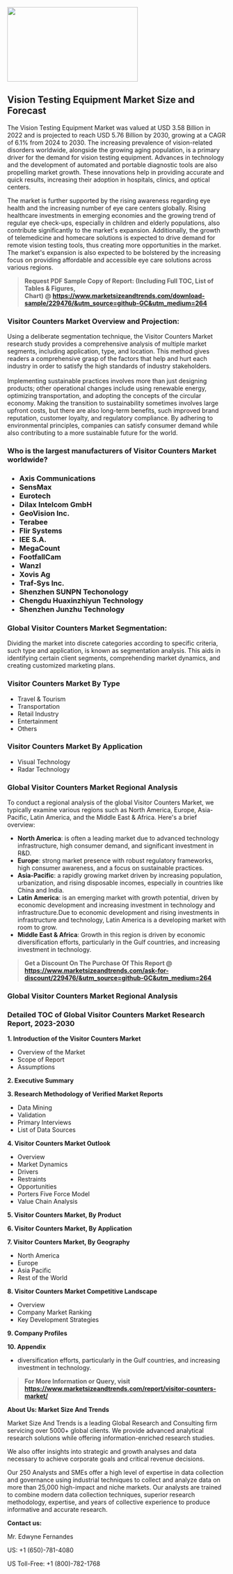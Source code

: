 <p><img class="alignnone size-medium wp-image-20088" src="https://ffe5etoiles.com/wp-content/uploads/2024/12/MST1-300x171.png" alt="" width="300" height="171" /></p><h2>Vision Testing Equipment Market Size and Forecast</h2><p>The Vision Testing Equipment Market was valued at USD 3.58 Billion in 2022 and is projected to reach USD 5.76 Billion by 2030, growing at a CAGR of 6.1% from 2024 to 2030. The increasing prevalence of vision-related disorders worldwide, alongside the growing aging population, is a primary driver for the demand for vision testing equipment. Advances in technology and the development of automated and portable diagnostic tools are also propelling market growth. These innovations help in providing accurate and quick results, increasing their adoption in hospitals, clinics, and optical centers.</p><p>The market is further supported by the rising awareness regarding eye health and the increasing number of eye care centers globally. Rising healthcare investments in emerging economies and the growing trend of regular eye check-ups, especially in children and elderly populations, also contribute significantly to the market's expansion. Additionally, the growth of telemedicine and homecare solutions is expected to drive demand for remote vision testing tools, thus creating more opportunities in the market. The market's expansion is also expected to be bolstered by the increasing focus on providing affordable and accessible eye care solutions across various regions.</p></p><blockquote id="" class=""><strong>Request PDF Sample Copy of Report: (Including Full TOC, List of Tables &amp; Figures, Chart)&nbsp;@&nbsp;<strong><a href="https://www.marketsizeandtrends.com/download-sample/229476/&utm_source=github-GC&utm_medium=264" target="_blank">https://www.marketsizeandtrends.com/download-sample/229476/&utm_source=github-GC&utm_medium=264</a></strong></strong></blockquote><h3 id="" class="">Visitor Counters Market&nbsp;Overview and Projection:</h3><p id="" class="">Using a deliberate segmentation technique, the Visitor Counters Market research study provides a comprehensive analysis of multiple market segments, including application, type, and location. This method gives readers a comprehensive grasp of the factors that help and hurt each industry in order to satisfy the high standards of industry stakeholders. <br /> <br />Implementing sustainable practices involves more than just designing products; other operational changes include using renewable energy, optimizing transportation, and adopting the concepts of the circular economy. Making the transition to sustainability sometimes involves large upfront costs, but there are also long-term benefits, such improved brand reputation, customer loyalty, and regulatory compliance. By adhering to environmental principles, companies can satisfy consumer demand while also contributing to a more sustainable future for the world.</p><h3 id="" class="">Who is the largest manufacturers of&nbsp;Visitor Counters Market worldwide?</h3><h3 class=""><p><ul><li>Axis Communications </li><li> SensMax </li><li> Eurotech </li><li> Dilax Intelcom GmbH </li><li> GeoVision Inc. </li><li> Terabee </li><li> Flir Systems </li><li> IEE S.A. </li><li> MegaCount </li><li> FootfallCam </li><li> Wanzl </li><li> Xovis Ag </li><li> Traf-Sys Inc. </li><li> Shenzhen SUNPN Techonology </li><li> Chengdu Huaxinzhiyun Technology </li><li> Shenzhen Junzhu Technology</li></ul></p></h3><h3 id="" class="">Global&nbsp;Visitor Counters Market Segmentation:</h3><p id="" class="">Dividing the market into discrete categories according to specific criteria, such type and application, is known as segmentation analysis. This aids in identifying certain client segments, comprehending market dynamics, and creating customized marketing plans.</p><h3 id="" class="">Visitor Counters Market&nbsp;By Type</h3><p><p><ul><li>Travel & Tourism</li><li> Transportation</li><li> Retail Industry</li><li> Entertainment</li><li> Others</p></li></ul></p></p><h3 id="" class="">Visitor Counters Market&nbsp;By Application</h3><p class=""><p><ul><li>Visual Technology</li><li> Radar Technology</li></ul></p></p><h3 id="" class="">Global Visitor Counters Market Regional Analysis</h3><p id="" class="">To conduct a regional analysis of the global Visitor Counters Market, we typically examine various regions such as North America, Europe, Asia-Pacific, Latin America, and the Middle East &amp; Africa. Here's a brief overview:</p><ul><li><strong>North America</strong>: is often a leading market due to advanced technology infrastructure, high consumer demand, and significant investment in R&amp;D.</li><li><strong>Europe</strong>: strong market presence with robust regulatory frameworks, high consumer awareness, and a focus on sustainable practices.</li><li><strong>Asia-Pacific</strong>: a rapidly growing market driven by increasing population, urbanization, and rising disposable incomes, especially in countries like China and India.</li><li><strong>Latin America</strong>: is an emerging market with growth potential, driven by economic development and increasing investment in technology and infrastructure.Due to economic development and rising investments in infrastructure and technology, Latin America is a developing market with room to grow.</li><li><strong>Middle East &amp; Africa</strong>: Growth in this region is driven by economic diversification efforts, particularly in the Gulf countries, and increasing investment in technology.</li></ul><blockquote id="" class=""><strong>Get a Discount On The Purchase Of This Report @ <strong><a href="https://www.marketsizeandtrends.com/ask-for-discount/229476/&utm_source=github-GC&utm_medium=264" target="_blank">https://www.marketsizeandtrends.com/ask-for-discount/229476/&utm_source=github-GC&utm_medium=264</a></strong></strong></blockquote><h3 id="" class="">Global Visitor Counters Market Regional Analysis</h3><h3 id="" class="">Detailed TOC of Global Visitor Counters Market Research Report, 2023-2030</h3><p id="" class=""><strong>1. Introduction of the Visitor Counters Market</strong></p><ul><li>Overview of the Market</li><li>Scope of Report</li><li>Assumptions</li></ul><p id="" class=""><strong>2. Executive Summary</strong></p><p id="" class=""><strong>3. Research Methodology of Verified Market Reports</strong></p><ul><li>Data Mining</li><li>Validation</li><li>Primary Interviews</li><li>List of Data Sources</li></ul><p id="" class=""><strong>4. Visitor Counters Market Outlook</strong></p><ul><li>Overview</li><li>Market Dynamics</li><li>Drivers</li><li>Restraints</li><li>Opportunities</li><li>Porters Five Force Model</li><li>Value Chain Analysis</li></ul><p id="" class=""><strong>5. Visitor Counters Market, By Product</strong></p><p id="" class=""><strong>6. Visitor Counters Market, By Application</strong></p><p id="" class=""><strong>7. Visitor Counters Market, By Geography</strong></p><ul><li>North America</li><li>Europe</li><li>Asia Pacific</li><li>Rest of the World</li></ul><p id="" class=""><strong>8. Visitor Counters Market Competitive Landscape</strong></p><ul><li>Overview</li><li>Company Market Ranking</li><li>Key Development Strategies</li></ul><p id="" class=""><strong>9. Company Profiles</strong></p><p id="" class=""><strong>10. Appendix</strong></p><ul><li>diversification efforts, particularly in the Gulf countries, and increasing investment in technology.</li></ul><blockquote id="" class=""><strong>For More Information or Query, visit <strong><strong><a href="https://www.marketsizeandtrends.com/report/visitor-counters-market/" target="_blank">https://www.marketsizeandtrends.com/report/visitor-counters-market/</a></strong></strong></strong></blockquote><p id="" class=""><strong>About Us: Market Size And Trends</strong></p><p id="" class="">Market Size And Trends is a leading Global Research and Consulting firm servicing over 5000+ global clients. We provide advanced analytical research solutions while offering information-enriched research studies.</p><p id="" class="">We also offer insights into strategic and growth analyses and data necessary to achieve corporate goals and critical revenue decisions.</p><p id="" class="">Our 250 Analysts and SMEs offer a high level of expertise in data collection and governance using industrial techniques to collect and analyze data on more than 25,000 high-impact and niche markets. Our analysts are trained to combine modern data collection techniques, superior research methodology, expertise, and years of collective experience to produce informative and accurate research.</p><p id="" class=""><strong>Contact us:</strong></p><p id="" class="">Mr. Edwyne Fernandes</p><p id="" class="">US: +1 (650)-781-4080</p><p id="" class="">US Toll-Free: +1 (800)-782-1768</p>

